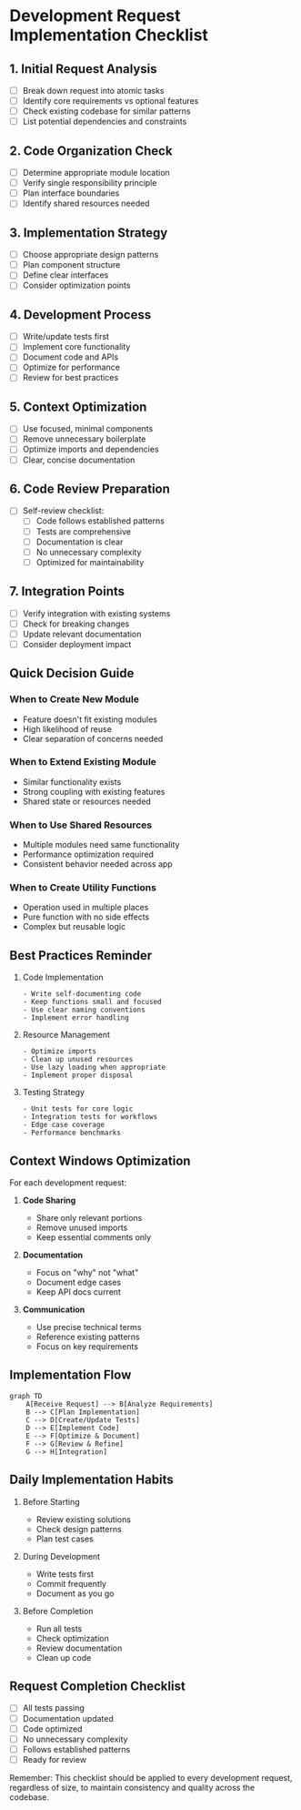 # Development Request Implementation Checklist

## 1. Initial Request Analysis

- [ ] Break down request into atomic tasks
- [ ] Identify core requirements vs optional features
- [ ] Check existing codebase for similar patterns
- [ ] List potential dependencies and constraints

## 2. Code Organization Check

- [ ] Determine appropriate module location
- [ ] Verify single responsibility principle
- [ ] Plan interface boundaries
- [ ] Identify shared resources needed

## 3. Implementation Strategy

- [ ] Choose appropriate design patterns
- [ ] Plan component structure
- [ ] Define clear interfaces
- [ ] Consider optimization points

## 4. Development Process

- [ ] Write/update tests first
- [ ] Implement core functionality
- [ ] Document code and APIs
- [ ] Optimize for performance
- [ ] Review for best practices

## 5. Context Optimization

- [ ] Use focused, minimal components
- [ ] Remove unnecessary boilerplate
- [ ] Optimize imports and dependencies
- [ ] Clear, concise documentation

## 6. Code Review Preparation

- [ ] Self-review checklist:
  - [ ] Code follows established patterns
  - [ ] Tests are comprehensive
  - [ ] Documentation is clear
  - [ ] No unnecessary complexity
  - [ ] Optimized for maintainability

## 7. Integration Points

- [ ] Verify integration with existing systems
- [ ] Check for breaking changes
- [ ] Update relevant documentation
- [ ] Consider deployment impact

## Quick Decision Guide

### When to Create New Module

- Feature doesn't fit existing modules
- High likelihood of reuse
- Clear separation of concerns needed

### When to Extend Existing Module

- Similar functionality exists
- Strong coupling with existing features
- Shared state or resources needed

### When to Use Shared Resources

- Multiple modules need same functionality
- Performance optimization required
- Consistent behavior needed across app

### When to Create Utility Functions

- Operation used in multiple places
- Pure function with no side effects
- Complex but reusable logic

## Best Practices Reminder

1. Code Implementation

   ```
   - Write self-documenting code
   - Keep functions small and focused
   - Use clear naming conventions
   - Implement error handling
   ```

2. Resource Management

   ```
   - Optimize imports
   - Clean up unused resources
   - Use lazy loading when appropriate
   - Implement proper disposal
   ```

3. Testing Strategy
   ```
   - Unit tests for core logic
   - Integration tests for workflows
   - Edge case coverage
   - Performance benchmarks
   ```

## Context Windows Optimization

For each development request:

1. **Code Sharing**

   - Share only relevant portions
   - Remove unused imports
   - Keep essential comments only

2. **Documentation**

   - Focus on "why" not "what"
   - Document edge cases
   - Keep API docs current

3. **Communication**
   - Use precise technical terms
   - Reference existing patterns
   - Focus on key requirements

## Implementation Flow

```mermaid
graph TD
    A[Receive Request] --> B[Analyze Requirements]
    B --> C[Plan Implementation]
    C --> D[Create/Update Tests]
    D --> E[Implement Code]
    E --> F[Optimize & Document]
    F --> G[Review & Refine]
    G --> H[Integration]
```

## Daily Implementation Habits

1. Before Starting

   - Review existing solutions
   - Check design patterns
   - Plan test cases

2. During Development

   - Write tests first
   - Commit frequently
   - Document as you go

3. Before Completion
   - Run all tests
   - Check optimization
   - Review documentation
   - Clean up code

## Request Completion Checklist

- [ ] All tests passing
- [ ] Documentation updated
- [ ] Code optimized
- [ ] No unnecessary complexity
- [ ] Follows established patterns
- [ ] Ready for review

Remember: This checklist should be applied to every development request, regardless of size, to maintain consistency and quality across the codebase.
